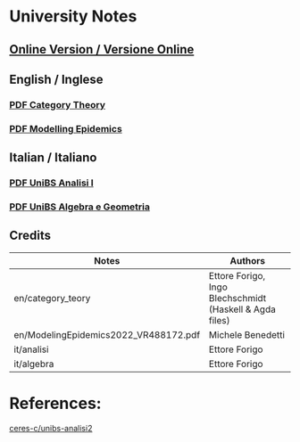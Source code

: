 # University Notes

## [Online Version / Versione Online](https://hexwell.github.io/university-notes)


## English / Inglese

### [PDF Category Theory](https://raw.githubusercontent.com/hexwell/university-notes/main/en/category_theory/ct.pdf)
### [PDF Modelling Epidemics](https://raw.githubusercontent.com/hexwell/university-notes/main/en/ModelingEpidemics2022_VR488172.pdf)


## Italian / Italiano

### [PDF UniBS Analisi I](https://raw.githubusercontent.com/hexwell/university-notes/main/it/analisi/analisi.pdf)
### [PDF UniBS Algebra e Geometria](https://raw.githubusercontent.com/hexwell/university-notes/main/it/algebra/algebra.pdf)


## Credits

Notes | Authors
-|-
en/category_teory | Ettore Forigo, Ingo Blechschmidt (Haskell & Agda files)
en/ModelingEpidemics2022_VR488172.pdf | Michele Benedetti
it/analisi | Ettore Forigo
it/algebra | Ettore Forigo


# References:

[ceres-c/unibs-analisi2](https://github.com/ceres-c/unibs-analisi2)
